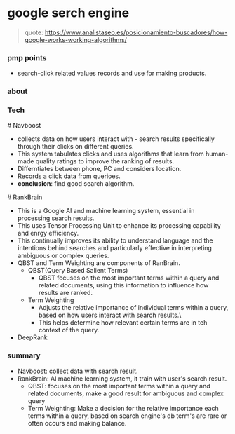 # google serch engine

> quote: https://www.analistaseo.es/posicionamiento-buscadores/how-google-works-working-algorithms/

### pmp points

- search-click related values records and use for making products.

### about

### Tech

\# Navboost

- collects data on how users interact with - search results specifically through their clicks on different queries.
- This system tabulates clicks and uses algorithms that learn from human-made quality ratings to improve the ranking of results.
- Differntiates between phone, PC and considers location.
- Records a click data from querioes.
- **conclusion**: find good search algorithm.

\# RankBrain

- This is a Google AI and machine learning system, essential in processing search results.
- This uses Tensor Processing Unit to enhance its processing capability and enrgy efficiency.
- This continually improves its ability to understand language and the intentions behind searches and particularly effective in interpreting ambiguous or complex queries.
- QBST and Term Weighting are components of RanBrain.
  - QBST(Query Based Salient Terms)
    - QBST focuses on the most important terms within a query and related documents, using this information to influence how results are ranked.
  - Term Weighting
    - Adjusts the relative importance of individual terms within a query, based on how users interact with search results.\
    - This helps determine how relevant certain terms are in teh context of the query.
- DeepRank

### summary

- Navboost: collect data with search result.
- RankBrain: AI machine learning system, it train with user's search result.
  - QBST: focuses on the most important terms within a query and related documents, make a good result for ambiguous and complex query
  - Term Weighting: Make a decision for the relative importance each terms within a query, based on search engine's db term's are rare or often occurs and making balance.